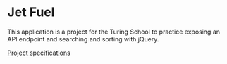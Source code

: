 # Jet Fuel

This application is a project for the Turing School to practice exposing an API endpoint and searching and sorting with jQuery.

[Project specifications](https://gist.github.com/stevekinney/cac8d9374e99a0d7d4b2)
